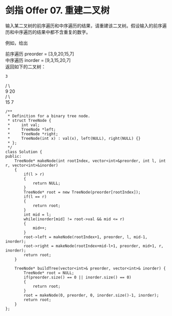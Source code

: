 # 剑指 Offer 07. 重建二叉树

输入某二叉树的前序遍历和中序遍历的结果，请重建该二叉树。假设输入的前序遍历和中序遍历的结果中都不含重复的数字。

例如，给出  
  
前序遍历 preorder = [3,9,20,15,7]  
中序遍历 inorder = [9,3,15,20,7]  
返回如下的二叉树：  

    3  
   / \  
  9  20  
    /  \  
   15   7  



```
/**
 * Definition for a binary tree node.
 * struct TreeNode {
 *     int val;
 *     TreeNode *left;
 *     TreeNode *right;
 *     TreeNode(int x) : val(x), left(NULL), right(NULL) {}
 * };
 */
class Solution {
public:
    TreeNode* makeNode(int rootIndex, vector<int>&preorder, int l, int r, vector<int>&inorder)
    {
        if(l > r)
        {
            return NULL;
        }
        TreeNode* root = new TreeNode(preorder[rootIndex]);
        if(l == r)
        {
            return root;
        }    
        int mid = l;
        while(inorder[mid] != root->val && mid <= r)
        {
            mid++;
        }
        root->left = makeNode(rootIndex+1, preorder, l, mid-1, inorder);
        root->right = makeNode(rootIndex+mid-l+1, preorder, mid+1, r, inorder);
        return root;
    }

    TreeNode* buildTree(vector<int>& preorder, vector<int>& inorder) {
        TreeNode* root = NULL;
        if(preorder.size() == 0 || inorder.size() == 0)
        {
            return root;
        }
        root = makeNode(0, preorder, 0, inorder.size()-1, inorder);
        return root;
    }
};
```